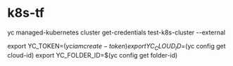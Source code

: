 # k8s-tf
yc managed-kubernetes cluster get-credentials test-k8s-cluster --external

export YC_TOKEN=$(yc iam create-token)
export YC_CLOUD_ID=$(yc config get cloud-id)
export YC_FOLDER_ID=$(yc config get folder-id)
